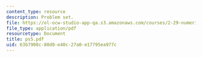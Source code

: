 ```yaml
---
content_type: resource
description: Problem set.
file: https://ol-ocw-studio-app-qa.s3.amazonaws.com/courses/2-29-numerical-marine-hydrodynamics-13-024-spring-2003/63b7908c80d0e40c27a0e17795ea977c_ps5.pdf
file_type: application/pdf
resourcetype: Document
title: ps5.pdf
uid: 63b7908c-80d0-e40c-27a0-e17795ea977c
---
```

